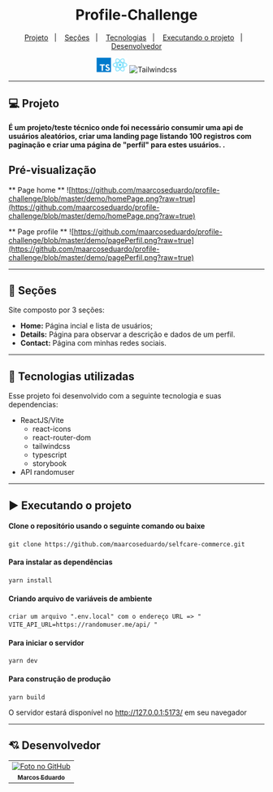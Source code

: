 <h1 align="center">
 Profile-Challenge
</h1>

<p align="center">
  <a href="#-projeto">Projeto</a>&nbsp;&nbsp;&nbsp;|&nbsp;&nbsp;&nbsp;
  <a href="#-seções">Seções</a>&nbsp;&nbsp;&nbsp;|&nbsp;&nbsp;&nbsp;
  <a href="#-tecnologias-utilizadas">Tecnologias</a>&nbsp;&nbsp;&nbsp;|&nbsp;&nbsp;&nbsp;
  <a href="#%EF%B8%8F-executando-o-projeto">Executando o projeto</a>&nbsp;&nbsp;&nbsp;|&nbsp;&nbsp;&nbsp;
  <a href="#-desenvolvedor">Desenvolvedor</a>
</p>

<p align="center">
  
  <img alt="Typescript" width="29" src="https://raw.githubusercontent.com/devicons/devicon/master/icons/typescript/typescript-plain.svg">

  <img alt="ReactJS" width="29" src="https://raw.githubusercontent.com/devicons/devicon/master/icons/react/react-original.svg">
  
  <img alt="Tailwindcss" width="29" src="https://camo.githubusercontent.com/bdedcbc949feefecc3ff98f7e655ee8151b522e2f32196c648620f5366d909d5/68747470733a2f2f63646e2e6a7364656c6976722e6e65742f67682f64657669636f6e732f64657669636f6e2f69636f6e732f7461696c77696e646373732f7461696c77696e646373732d706c61696e2e737667">
  
</p>

---

## 💻 Projeto

**É um projeto/teste técnico onde foi necessário consumir uma api de usuários aleatórios, criar uma landing page listando 100 registros com paginação e criar uma página 
de "perfil" para estes usuários. .**

## Pré-visualização

** Page home **
![https://github.com/maarcoseduardo/profile-challenge/blob/master/demo/homePage.png?raw=true](https://github.com/maarcoseduardo/profile-challenge/blob/master/demo/homePage.png?raw=true)

** Page profile **
![https://github.com/maarcoseduardo/profile-challenge/blob/master/demo/pagePerfil.png?raw=true](https://github.com/maarcoseduardo/profile-challenge/blob/master/demo/pagePerfil.png?raw=true)

---

## 📌 Seções
Site composto por 3 seções:

- **Home:** Página incial e lista de usuários;
- **Details:** Página para observar a descrição e dados de um perfil.
- **Contact:** Página com minhas redes sociais.

---

## 🚀 Tecnologias utilizadas
Esse projeto foi desenvolvido com a seguinte tecnologia e suas dependencias:

- ReactJS/Vite
    - react-icons
    - react-router-dom 
    - tailwindcss
    - typescript
    - storybook
- API randomuser
---

## ▶️ Executando o projeto

#### Clone o repositório usando o seguinte comando ou baixe

```
git clone https://github.com/maarcoseduardo/selfcare-commerce.git
```

#### Para instalar as dependências

```
yarn install
```

#### Criando arquivo de variáveis de ambiente
```
criar um arquivo ".env.local" com o endereço URL => " VITE_API_URL=https://randomuser.me/api/ "
```

#### Para iniciar o servidor

```
yarn dev
```

#### Para construção de produção

```
yarn build
```

O servidor estará disponível no http://127.0.0.1:5173/ em seu navegador

---

## 💘 Desenvolvedor<br>
<table>
  <tr>
    <td align="center">
      <a href="https://github.com/maarcoseduardo">
        <img src="https://avatars.githubusercontent.com/u/59845705?v=4" width="100" alt="Foto no GitHub"/><br>
        <sub>
          <b>Marcos Eduardo</b>
        </sub>
      </a>
    </td>
  </tr>
</table>
